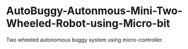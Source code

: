 # AutoBuggy-Autonmous-Mini-Two-Wheeled-Robot-using-Micro-bit
Two wheeled autonomous buggy system using micro-controller. 
